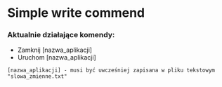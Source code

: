 # Simple write commend
### Aktualnie działające komendy:
* Zamknij [nazwa_aplikacji]
* Uruchom [nazwa_aplikacji]
```
[nazwa_aplikacji] - musi być uwcześniej zapisana w pliku tekstowym "slowa_zmienne.txt"
```
